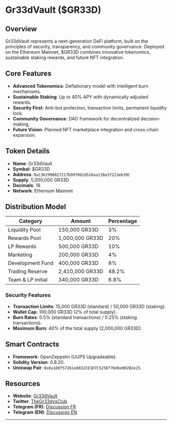 # Gr33dVault ($GR33D)

## Overview
Gr33dVault represents a next-generation DeFi platform, built on the principles of security, transparency, and community governance. Deployed on the Ethereum Mainnet, $GR33D combines innovative tokenomics, sustainable staking rewards, and future NFT integration.

## Core Features
- **Advanced Tokenomics**: Deflationary model with intelligent burn mechanisms.
- **Sustainable Staking**: Up to 40% APY with dynamically adjusted rewards.
- **Security First**: Anti-bot protection, transaction limits, permanent liquidity lock.
- **Community Governance**: DAO framework for decentralized decision-making.
- **Future Vision**: Planned NFT marketplace integration and cross-chain expansion.

## Token Details
- **Name**: Gr33dVault
- **Symbol**: $GR33D
- **Address**: `0xC3b2990027217b9970b2d526aa11Ba3f223eb39C`
- **Supply**: 5,000,000 GR33D
- **Decimals**: 18
- **Network**: Ethereum Mainnet

## Distribution Model
| Category            | Amount         | Percentage |
|---------------------|----------------|------------|
| Liquidity Pool      | 150,000 GR33D  | 3%         |
| Rewards Pool        | 1,000,000 GR33D| 20%        |
| LP Rewards          | 500,000 GR33D  | 10%        |
| Marketing           | 200,000 GR33D  | 4%         |
| Development Fund    | 400,000 GR33D  | 8%         |
| Trading Reserve     | 2,410,000 GR33D| 48.2%      |
| Team & LP Initial   | 340,000 GR33D  | 6.8%       |

### Security Features
- **Transaction Limits**: 15,000 GR33D (standard) / 50,000 GR33D (staking).
- **Wallet Cap**: 100,000 GR33D (2% of total supply).
- **Burn Rates**: 0.5% (standard transactions) / 0.25% (staking transactions).
- **Maximum Burn**: 40% of the total supply (2,000,000 GR33D).

## Smart Contracts
- **Framework**: OpenZeppelin (UUPS Upgradeable).
- **Solidity Version**: 0.8.20.
- **Uniswap Pair**: `0x8a1D8f57261e8832CE1D7C525Df76dbe002B2e25`.

## Resources
- **Website**: [Gr33dVault](https://gr33d-vault.vercel.app/)
- **Twitter**: [TheGr33dysClub](https://x.com/TheGr33dyzClub)
- **Telegram (FR)**: [Discussion FR](https://t.me/+ST4-blQBoLs5NWI8)
- **Telegram (EN)**: [Discussion EN](https://t.me/+WipDE7pBxF41Mzc0)

---
